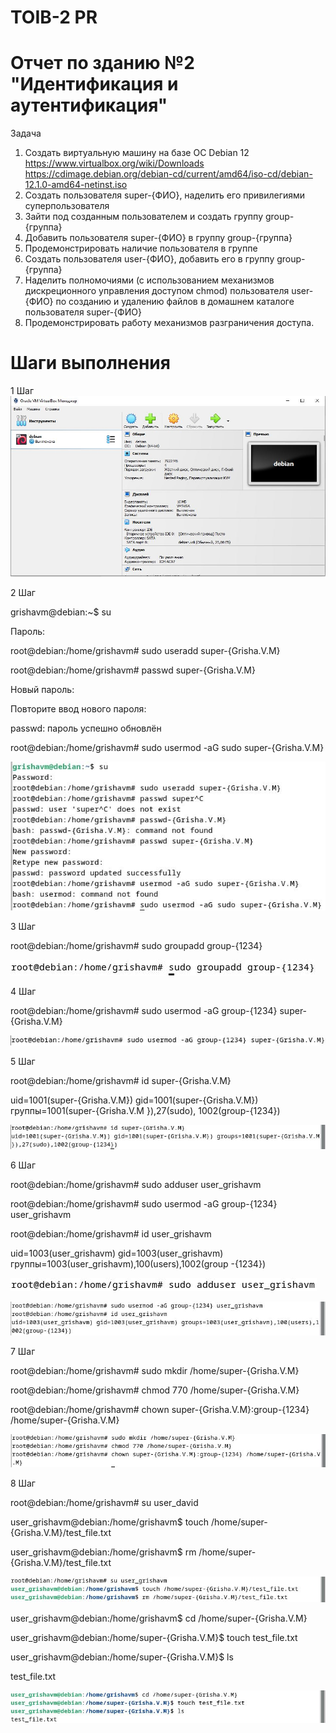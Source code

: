 # TOIB-2 PR
# Отчет по зданию №2 "Идентификация и аутентификация"
Задача 
1. Создать виртуальную машину на базе ОС Debian 12 https://www.virtualbox.org/wiki/Downloads
https://cdimage.debian.org/debian-cd/current/amd64/iso-cd/debian-12.1.0-amd64-netinst.iso
2. Создать пользователя super-{ФИО}, наделить его привилегиями суперпользователя
3. Зайти под созданным пользователем и создать группу group-{группа}
4. Добавить пользователя super-{ФИО} в группу group-{группа}
5. Продемонстрировать наличие пользователя в группе
6. Создать пользователя user-{ФИО}, добавить его в группу group-{группа}
7. Наделить полномочиями (с использованием механизмов дискреционного управления
доступом chmod) пользователя user-{ФИО} по созданию и удалению файлов в домашнем
каталоге пользователя super-{ФИО}
8. Продемонстрировать работу механизмов разграничения доступа.
# Шаги выполнения 
1 Шаг 
![image](https://github.com/Archangel15520/toib2/blob/main/10.JPG)

2 Шаг

grishavm@debian:~$ su

Пароль: 

root@debian:/home/grishavm# sudo useradd super-{Grisha.V.M}

root@debian:/home/grishavm# passwd super-{Grisha.V.M}

Новый пароль:

Повторите ввод нового пароля: 

passwd: пароль успешно обновлён

root@debian:/home/grishavm# sudo usermod -aG sudo super-{Grisha.V.M}

![image](https://github.com/Archangel15520/toib2/blob/main/1.JPG)

3 Шаг

root@debian:/home/grishavm# sudo groupadd group-{1234}

![image](https://github.com/Archangel15520/toib2/blob/main/2.JPG)

4 Шаг

root@debian:/home/grishavm# sudo usermod -aG group-{1234} super-{Grisha.V.M}

![image](https://github.com/Archangel15520/toib2/blob/main/3.JPG)

5 Шаг

root@debian:/home/grishavm# id super-{Grisha.V.M}

uid=1001(super-{Grisha.V.M}) gid=1001(super-{Grisha.V.M}) группы=1001(super-{Grisha.V.M
}),27(sudo), 1002(group-{1234})

![image](https://github.com/Archangel15520/toib2/blob/main/4.JPG)

6 Шаг

root@debian:/home/grishavm# sudo adduser user_grishavm

root@debian:/home/grishavm# sudo usermod -aG group-{1234} user_grishavm

root@debian:/home/grishavm# id user_grishavm

uid=1003(user_grishavm) gid=1003(user_grishavm) группы=1003(user_grishavm),100(users),1002(group
-{1234})

![image](https://github.com/Archangel15520/toib2/blob/main/5.JPG)

![image](https://github.com/Archangel15520/toib2/blob/main/6.JPG)

7 Шаг

root@debian:/home/grishavm# sudo mkdir /home/super-{Grisha.V.M}

root@debian:/home/grishavm# chmod 770 /home/super-{Grisha.V.M}

root@debian:/home/grishavm# chown super-{Grisha.V.M}:group-{1234} /home/super-{Grisha.V.M}

![image](https://github.com/Archangel15520/toib2/blob/main/7.JPG)

8 Шаг

root@debian:/home/grishavm# su user_david

user_grishavm@debian:/home/grishavm$ touch /home/super-{Grisha.V.M}/test_file.txt

user_grishavm@debian:/home/grishavm$ rm /home/super-{Grisha.V.M}/test_file.txt

![image](https://github.com/Archangel15520/toib2/blob/main/8.JPG)

user_grishavm@debian:/home/grishavm$ cd /home/super-{Grisha.V.M}

user_grishavm@debian:/home/super-{Grisha.V.M}$ touch test_file.txt

user_grishavm@debian:/home/super-{Grisha.V.M}$ ls

test_file.txt

![image](https://github.com/Archangel15520/toib2/blob/main/9.JPG)
